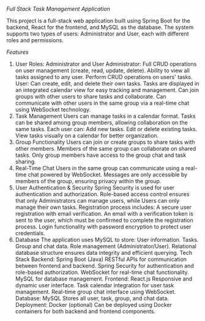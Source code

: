*Full Stack Task Management Application*

This project is a full-stack web application built using Spring Boot for the backend, React for the frontend, and MySQL as the database. The system supports two types of users: Administrator and User, each with different roles and permissions.

*Features*
1. User Roles: Administrator and User
Administrator:
Full CRUD operations on user management (create, read, update, delete).
Ability to view all tasks assigned to any user.
Perform CRUD operations on users' tasks.
User:
Can create, edit, and delete their own tasks.
Tasks are displayed in an integrated calendar view for easy tracking and management.
Can join groups with other users to share tasks and collaborate.
Can communicate with other users in the same group via a real-time chat using WebSocket technology.
2. Task Management
Users can manage tasks in a calendar format.
Tasks can be shared among group members, allowing collaboration on the same tasks.
Each user can:
Add new tasks.
Edit or delete existing tasks.
View tasks visually on a calendar for better organization.
3. Group Functionality
Users can join or create groups to share tasks with other members.
Members of the same group can collaborate on shared tasks.
Only group members have access to the group chat and task sharing.
4. Real-Time Chat
Users in the same group can communicate using a real-time chat powered by WebSocket.
Messages are only accessible by members of the group, ensuring privacy within the group.
5. User Authentication & Security
Spring Security is used for user authentication and authorization.
Role-based access control ensures that only Administrators can manage users, while Users can only manage their own tasks.
Registration process includes:
A secure user registration with email verification.
An email with a verification token is sent to the user, which must be confirmed to complete the registration process.
Login functionality with password encryption to protect user credentials.
6. Database
The application uses MySQL to store:
User information.
Tasks.
Group and chat data.
Role management (Administrator/User).
Relational database structure ensures data integrity and efficient querying.
Tech Stack
Backend: Spring Boot (Java)
RESTful APIs for communication between frontend and backend.
Spring Security for authentication and role-based authorization.
WebSocket for real-time chat functionality.
MySQL for database management.
Frontend: React.js
Responsive and dynamic user interface.
Task calendar integration for user task management.
Real-time group chat interface using WebSocket.
Database: MySQL
Stores all user, task, group, and chat data.
Deployment: Docker (optional)
Can be deployed using Docker containers for both backend and frontend components.
